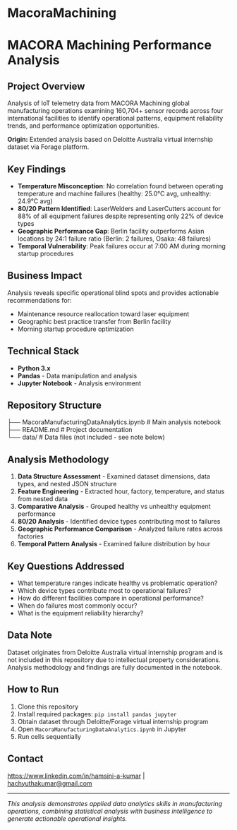 # MacoraMachining

# MACORA Machining Performance Analysis

## Project Overview
Analysis of IoT telemetry data from MACORA Machining global manufacturing operations examining 160,704+ sensor records across four international facilities to identify operational patterns, equipment reliability trends, and performance optimization opportunities.

**Origin:** Extended analysis based on Deloitte Australia virtual internship dataset via Forage platform.

## Key Findings
- **Temperature Misconception**: No correlation found between operating temperature and machine failures (healthy: 25.0°C avg, unhealthy: 24.9°C avg)
- **80/20 Pattern Identified**: LaserWelders and LaserCutters account for 88% of all equipment failures despite representing only 22% of device types
- **Geographic Performance Gap**: Berlin facility outperforms Asian locations by 24:1 failure ratio (Berlin: 2 failures, Osaka: 48 failures)
- **Temporal Vulnerability**: Peak failures occur at 7:00 AM during morning startup procedures

## Business Impact
Analysis reveals specific operational blind spots and provides actionable recommendations for:
- Maintenance resource reallocation toward laser equipment
- Geographic best practice transfer from Berlin facility  
- Morning startup procedure optimization

## Technical Stack
- **Python 3.x**
- **Pandas** - Data manipulation and analysis
- **Jupyter Notebook** - Analysis environment

## Repository Structure
├── MacoraManufacturingDataAnalytics.ipynb    # Main analysis notebook<br>
├── README.md                                  # Project documentation<br>
└── data/                                      # Data files (not included - see note below)

## Analysis Methodology
1. **Data Structure Assessment** - Examined dataset dimensions, data types, and nested JSON structure
2. **Feature Engineering** - Extracted hour, factory, temperature, and status from nested data
3. **Comparative Analysis** - Grouped healthy vs unhealthy equipment performance
4. **80/20 Analysis** - Identified device types contributing most to failures
5. **Geographic Performance Comparison** - Analyzed failure rates across factories
6. **Temporal Pattern Analysis** - Examined failure distribution by hour

## Key Questions Addressed
- What temperature ranges indicate healthy vs problematic operation?
- Which device types contribute most to operational failures?
- How do different facilities compare in operational performance?
- When do failures most commonly occur?
- What is the equipment reliability hierarchy?

## Data Note
Dataset originates from Deloitte Australia virtual internship program and is not included in this repository due to intellectual property considerations. Analysis methodology and findings are fully documented in the notebook.

## How to Run
1. Clone this repository
2. Install required packages: `pip install pandas jupyter`
3. Obtain dataset through Deloitte/Forage virtual internship program
4. Open `MacoraManufacturingDataAnalytics.ipynb` in Jupyter
5. Run cells sequentially

## Contact
https://www.linkedin.com/in/hamsini-a-kumar | hachyuthakumar@gmail.com

---
*This analysis demonstrates applied data analytics skills in manufacturing operations, combining statistical analysis with business intelligence to generate actionable operational insights.*
